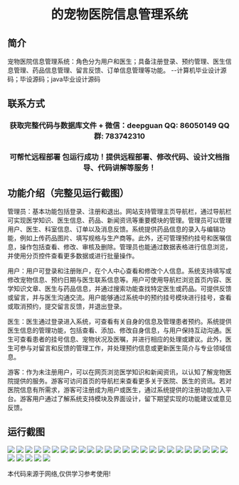 <p><h1 align="center">的宠物医院信息管理系统</h1></p>

## 简介
宠物医院信息管理系统：角色分为用户和医生；具备注册登录、预约管理、医生信息管理、药品信息管理、留言反馈、订单信息管理等功能。    --计算机毕业设计源码；毕设源码；java毕业设计源码


## 联系方式
<p><h3 align="center">获取完整代码与数据库文件 + 微信：deepguan QQ: 86050149 QQ群: 783742310</h3></p>
<p><h3 align="center">可帮忙远程部署 包运行成功！提供远程部署、修改代码、设计文档指导、代码讲解等服务！</h3></p>

## 功能介绍（完整见运行截图）
管理员：基本功能包括登录、注册和退出。网站支持管理主页导航栏，通过导航栏可实现医学知识、医生信息、药品、新闻资讯等重要模块的管理。管理员可以管理用户、医生、科室信息、订单以及消息反馈。系统提供药品信息的录入与编辑功能，例如上传药品图片、填写规格与生产商等。此外，还可管理预约挂号和医嘱信息，操作包括查看、修改、审核及删除。管理员也能通过数据表格进行信息浏览，并使用分页控件查看更多数据或进行批量操作。

用户：用户可登录和注册账户，在个人中心查看和修改个人信息。系统支持填写或修改宠物信息、预约日期与医生联系信息等。用户可使用导航栏浏览首页内容、医学知识文章、医生与药品信息，并通过搜索功能查找特定医生或药品。可提供反馈或留言，并与医生沟通交流。用户能够通过系统中的预约挂号模块进行挂号，查看或取消预约，提交留言反馈，并退出登录。

医生：医生通过登录进入系统，可查看有关自身的信息及管理患者预约。系统提供医生信息的管理功能，包括查看、添加、修改自身信息，与用户保持互动沟通。医生可查看患者的挂号信息、宠物状况及医嘱，并进行相应的处理或建议。此外，医生可参与对留言和反馈的管理工作，并处理预约信息或更新医生简介与专业领域信息。

游客：作为未注册用户，可以在网页浏览医学知识和新闻资讯，以认知了解宠物医院提供的服务。游客可访问首页的导航栏来查看更多关于医院、医生的资讯。若对医院信息有所需求，游客可注册成为用户或医生，通过系统提供的注册功能加入平台。游客用户通过了解系统支持模块及界面设计，留下期望实现的功能建议或意见反馈。


## 运行截图
![](img/001.jpg)
![](img/002.jpg)
![](img/003.jpg)
![](img/004.jpg)
![](img/005.jpg)
![](img/006.jpg)
![](img/007.jpg)
![](img/008.jpg)
![](img/009.jpg)
![](img/010.jpg)
![](img/011.jpg)
![](img/012.jpg)
![](img/013.jpg)
![](img/014.jpg)
![](img/015.jpg)
![](img/016.jpg)
![](img/017.jpg)
![](img/018.jpg)
![](img/019.jpg)
![](img/020.jpg)
![](img/021.jpg)
![](img/022.jpg)
![](img/023.jpg)
![](img/024.jpg)
![](img/025.jpg)
![](img/026.jpg)
![](img/027.jpg)
![](img/028.jpg)
![](img/029.jpg)
![](img/030.jpg)

<p>本代码来源于网络,仅供学习参考使用!</p>

